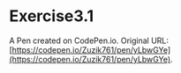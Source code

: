 # Exercise3.1

A Pen created on CodePen.io. Original URL: [https://codepen.io/Zuzik761/pen/yLbwGYe](https://codepen.io/Zuzik761/pen/yLbwGYe).


